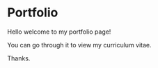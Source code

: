 # Portfolio
Hello welcome to my portfolio page!

You can go through it to view my curriculum vitae.

Thanks.

